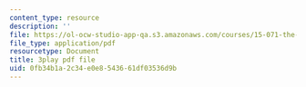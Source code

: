 ```yaml
---
content_type: resource
description: ''
file: https://ol-ocw-studio-app-qa.s3.amazonaws.com/courses/15-071-the-analytics-edge-spring-2017/0fb34b1a2c34e0e8543661df03536d9b_IZ0qGEZkTIw.pdf
file_type: application/pdf
resourcetype: Document
title: 3play pdf file
uid: 0fb34b1a-2c34-e0e8-5436-61df03536d9b
---
```

